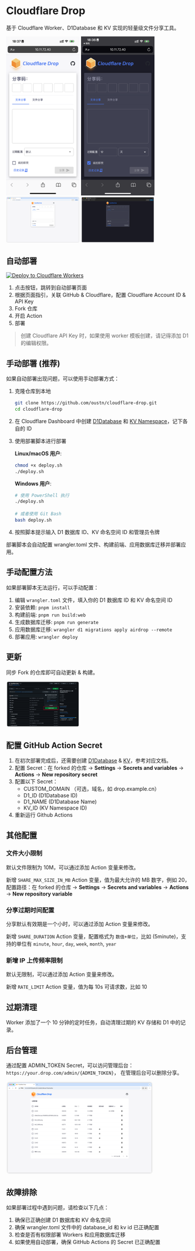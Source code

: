# Cloudflare Drop

基于 Cloudflare Worker、D1Database 和 KV 实现的轻量级文件分享工具。

<img src="assets/IMG_5898.png" width="200">
<img src="assets/IMG_5899.png" width="200">
<img src="assets/IMG_5900.png" width="200">
<img src="assets/IMG_5901.png" width="200">

## 自动部署

[![Deploy to Cloudflare Workers](https://deploy.workers.cloudflare.com/button)](https://deploy.workers.cloudflare.com/?url=https://github.com/oustn/cloudflare-drop)

1. 点击按钮，跳转到自动部署页面
2. 根据页面指引，关联 GitHub & Cloudflare，配置 Cloudflare Account ID & API Key
3. Fork 仓库
4. 开启 Action
5. 部署

> 创建 Cloudflare API Key 时，如果使用 worker 模板创建，请记得添加 D1 的编辑权限。

## 手动部署 (推荐)

如果自动部署出现问题，可以使用手动部署方式：

1. 克隆仓库到本地
   ```bash
   git clone https://github.com/oustn/cloudflare-drop.git
   cd cloudflare-drop
   ```

2. 在 Cloudflare Dashboard 中创建 [D1Database](https://developers.cloudflare.com/d1/get-started/#2-create-a-database) 和 [KV Namespace](https://developers.cloudflare.com/kv/get-started/#2-create-a-kv-namespace)，记下各自的 ID

3. 使用部署脚本进行部署

   **Linux/macOS 用户**:
   ```bash
   chmod +x deploy.sh
   ./deploy.sh
   ```

   **Windows 用户**:
   ```bash
   # 使用 PowerShell 执行
   ./deploy.sh
   
   # 或者使用 Git Bash
   bash deploy.sh
   ```

4. 按照脚本提示输入 D1 数据库 ID、KV 命名空间 ID 和管理员令牌

部署脚本会自动配置 wrangler.toml 文件、构建前端、应用数据库迁移并部署应用。

## 手动配置方法

如果部署脚本无法运行，可以手动配置：

1. 编辑 `wrangler.toml` 文件，填入你的 D1 数据库 ID 和 KV 命名空间 ID
2. 安装依赖: `pnpm install`
3. 构建前端: `pnpm run build:web`
4. 生成数据库迁移: `pnpm run generate`
5. 应用数据库迁移: `wrangler d1 migrations apply airdrop --remote`
6. 部署应用: `wrangler deploy`

## 更新

同步 Fork 的仓库即可自动更新 & 构建。

<img src="assets/IMG_01.png" width="200">

## 配置 GitHub Action Secret

1. 在初次部署完成后，还需要创建 [D1Database](https://developers.cloudflare.com/d1/get-started/#2-create-a-database) & [KV](https://developers.cloudflare.com/kv/get-started/#2-create-a-kv-namespace)，参考对应文档。
2. 配置 Secret：在 forked 的仓库 -> **Settings** -> **Secrets and variables** -> **Actions** -> **New repository secret**
3. 配置以下 Secret：
   - CUSTOM_DOMAIN （可选，域名，如 drop.example.cn）
   - D1_ID (D1Database ID)
   - D1_NAME (D1Database Name)
   - KV_ID (KV Namespace ID)
4. 重新运行 Github Actions

## 其他配置

### 文件大小限制

默认文件限制为 10M，可以通过添加 Action 变量来修改。

新增 `SHARE_MAX_SIZE_IN_MB` Action 变量，值为最大允许的 MB 数字，例如 20，配置路径：在 forked 的仓库 -> **Settings** -> **Secrets and variables** -> **Actions** -> **New repository variable**

### 分享过期时间配置

分享默认有效期是一个小时，可以通过添加 Action 变量来修改。

新增 `SHARE_DURATION` Action 变量，配置格式为 `数值+单位`，比如 (5minute)，支持的单位有 `minute`, `hour`, `day`, `week`, `month`, `year`

### 新增 IP 上传频率限制

默认无限制，可以通过添加 Action 变量来修改。

新增 `RATE_LIMIT` Action 变量，值为每 10s 可请求数，比如 10

## 过期清理

Worker 添加了一个 10 分钟的定时任务，自动清理过期的 KV 存储和 D1 中的记录。

## 后台管理

通过配置 ADMIN_TOKEN Secret，可以访问管理后台：`https://your.drop.com/admin/{ADMIN_TOKEN}`， 在管理后台可以删除分享。

<img src="assets/IMG_6000.png" width="400">

## 故障排除

如果部署过程中遇到问题，请检查以下几点：

1. 确保已正确创建 D1 数据库和 KV 命名空间
2. 确保 wrangler.toml 文件中的 database_id 和 kv id 已正确配置
3. 检查是否有权限部署 Workers 和应用数据库迁移
4. 如果使用自动部署，确保 GitHub Actions 的 Secret 已正确配置
